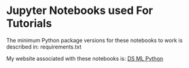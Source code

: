 # Jupyter Notebooks used For Tutorials
The minimum Python package versions for these notebooks to work is described in: requirements.txt

My website associated with these notebooks is: [DS ML Python](https://sdiehl28.netlify.com)